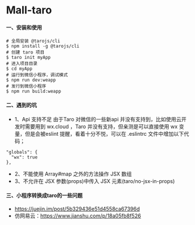 # Mall-taro
#### 一、安装和使用
```
# 全局安装 @tarojs/cli
$ npm install -g @tarojs/cli
# 创建 taro 项目
$ taro init myApp
# 进入项目目录
$ cd myApp
# 运行到微信小程序，调试模式
$ npm run dev:weapp
# 发行到微信小程序
$ npm run build:weapp
```

#### 二、遇到的坑
- 1、Api 支持不足
由于Taro 对微信的一些新api 并没有支持到，比如使用云开发时需要用到 wx.cloud ，Taro 并没有支持，但亲测是可以直接使用 wx 变量，但是会被eslint 提醒，看着十分不悦，可以在 .eslintrc 文件中增加以下代码；
```
"globals": {
  "wx": true
},
```
- 2、不能使用 Array#map 之外的方法操作 JSX 数组
- 3、不允许在 JSX 参数(props)中传入 JSX 元素(taro/no-jsx-in-props)

#### 三、小程序转换成taro的一些问题
- https://juejin.im/post/5b329436e51d4558ca67396d
- 仿网易云：https://www.jianshu.com/p/18a05fb8f526